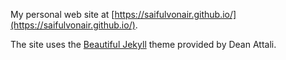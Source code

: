 My personal web site at [https://saifulvonair.github.io/](https://saifulvonair.github.io/).

The site uses the [Beautiful Jekyll](http://deanattali.com/beautiful-jekyll) theme provided by Dean Attali.
